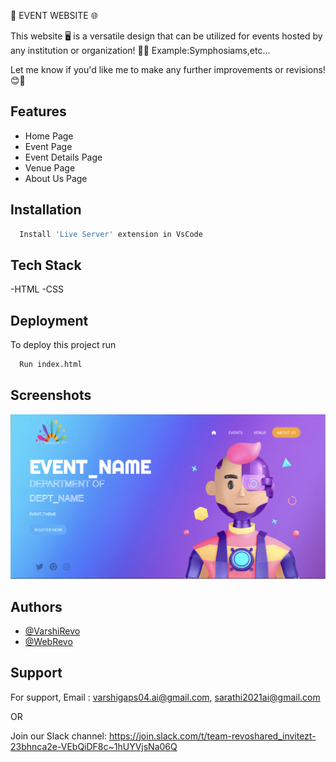 
🌟 EVENT WEBSITE 🌐

This website 🖥️ is a versatile design that can be utilized for events hosted by any institution or organization! 🎉🏢
Example:Symphosiams,etc...

Let me know if you'd like me to make any further improvements or revisions! 😊📝





## Features

- Home Page
- Event Page
- Event Details Page
- Venue Page 
- About Us Page


## Installation


```bash
  Install 'Live Server' extension in VsCode
```
    
## Tech Stack

-HTML
-CSS



## Deployment

To deploy this project run

```bash
  Run index.html
```

## Screenshots

![App Screenshot](/DEMO.png)



## Authors

- [@VarshiRevo](https://github.com/VarshiRevo)
- [@WebRevo](https://github.com/WebRevo)


## Support

For support,
Email :
varshigaps04.ai@gmail.com,
sarathi2021ai@gmail.com

OR 

Join our Slack channel:
https://join.slack.com/t/team-revoshared_invitezt-23bhnca2e-VEbQiDF8c~1hUYVjsNa06Q

